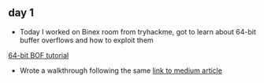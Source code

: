 ## day 1

- Today I worked on Binex room from tryhackme, got to learn about 64-bit buffer overflows and how to exploit them

[64-bit BOF tutorial](https://medium.com/@buff3r/basic-buffer-overflow-on-64-bit-architecture-3fb74bab3558)
- Wrote a walkthrough following the same
[link to medium article](https://trevorsaudi.medium.com/binex-tryhackme-c07c3423186e)
